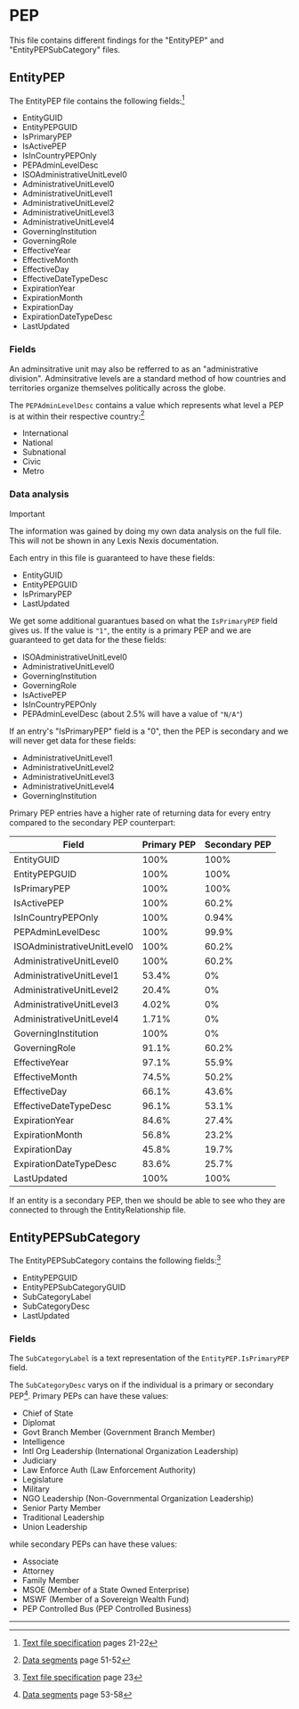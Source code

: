 # PEP

This file contains different findings for the "EntityPEP" and "EntityPEPSubCategory" files.

## EntityPEP

The EntityPEP file contains the following fields:[^1]

- EntityGUID
- EntityPEPGUID
- IsPrimaryPEP
- IsActivePEP
- IsInCountryPEPOnly
- PEPAdminLevelDesc
- ISOAdministrativeUnitLevel0
- AdministrativeUnitLevel0
- AdministrativeUnitLevel1
- AdministrativeUnitLevel2
- AdministrativeUnitLevel3
- AdministrativeUnitLevel4
- GoverningInstitution
- GoverningRole
- EffectiveYear
- EffectiveMonth
- EffectiveDay
- EffectiveDateTypeDesc
- ExpirationYear
- ExpirationMonth
- ExpirationDay
- ExpirationDateTypeDesc
- LastUpdated

### Fields

An adminsitrative unit may also be refferred to as an "administrative division". Adminsitrative levels are a standard method of how countries and territories organize themselves politically across the globe.

The `PEPAdminLevelDesc` contains a value which represents what level a PEP is at within their respective country:[^4]

- International
- National
- Subnational
- Civic
- Metro

### Data analysis

>[!important]
> The information was gained by doing my own data analysis on the full file. This will not be shown in any Lexis Nexis documentation.

Each entry in this file is guaranteed to have these fields:

- EntityGUID
- EntityPEPGUID
- IsPrimaryPEP
- LastUpdated

We get some additional guarantues based on what the `IsPrimaryPEP` field gives us. If the value is `"1"`, the entity is a primary PEP and we are guaranteed to get data for the these fields:

- ISOAdministrativeUnitLevel0
- AdministrativeUnitLevel0
- GoverningInstitution
- GoverningRole
- IsActivePEP
- IsInCountryPEPOnly
- PEPAdminLevelDesc (about 2.5% will have a value of `"N/A"`)

If an entry's "IsPrimaryPEP" field is a "0", then the PEP is secondary and we will never get data for these fields:

- AdministrativeUnitLevel1
- AdministrativeUnitLevel2
- AdministrativeUnitLevel3
- AdministrativeUnitLevel4
- GoverningInstitution

Primary PEP entries have a higher rate of returning data for every entry compared to the secondary PEP counterpart:

| Field                       | Primary PEP | Secondary PEP |
| --------------------------- | ----------- | ------------- |
| EntityGUID                  | 100%        | 100%          |
| EntityPEPGUID               | 100%        | 100%          |
| IsPrimaryPEP                | 100%        | 100%          |
| IsActivePEP                 | 100%        | 60.2%         |
| IsInCountryPEPOnly          | 100%        | 0.94%         |
| PEPAdminLevelDesc           | 100%        | 99.9%         |
| ISOAdministrativeUnitLevel0 | 100%        | 60.2%         |
| AdministrativeUnitLevel0    | 100%        | 60.2%         |
| AdministrativeUnitLevel1    | 53.4%       | 0%            |
| AdministrativeUnitLevel2    | 20.4%       | 0%            |
| AdministrativeUnitLevel3    | 4.02%       | 0%            |
| AdministrativeUnitLevel4    | 1.71%       | 0%            |
| GoverningInstitution        | 100%        | 0%            |
| GoverningRole               | 91.1%       | 60.2%         |
| EffectiveYear               | 97.1%       | 55.9%         |
| EffectiveMonth              | 74.5%       | 50.2%         |
| EffectiveDay                | 66.1%       | 43.6%         |
| EffectiveDateTypeDesc       | 96.1%       | 53.1%         |
| ExpirationYear              | 84.6%       | 27.4%         |
| ExpirationMonth             | 56.8%       | 23.2%         |
| ExpirationDay               | 45.8%       | 19.7%         |
| ExpirationDateTypeDesc      | 83.6%       | 25.7%         |
| LastUpdated                 | 100%        | 100%          |

If an entity is a secondary PEP, then we should be able to see who they are connected to through the EntityRelationship file.


## EntityPEPSubCategory

The EntityPEPSubCategory contains the following fields:[^2]

- EntityPEPGUID
- EntityPEPSubCategoryGUID
- SubCategoryLabel
- SubCategoryDesc
- LastUpdated

### Fields

The `SubCategoryLabel` is a text representation of the `EntityPEP.IsPrimaryPEP` field.

The `SubCategoryDesc` varys on if the individual is a primary or secondary PEP[^3]. Primary PEPs can have these values:

- Chief of State
- Diplomat
- Govt Branch Member (Government Branch Member)
- Intelligence
- Intl Org Leadership (International Organization Leadership)
- Judiciary
- Law Enforce Auth (Law Enforcement Authority)
- Legislature
- Military
- NGO Leadership (Non-Governmental Organization Leadership)
- Senior Party Member
- Traditional Leadership
- Union Leadership

while secondary PEPs can have these values:

- Associate
- Attorney
- Family Member
- MSOE (Member of a State Owned Enterprise)
- MSWF (Member of a Sovereign Wealth Fund)
- PEP Controlled Bus (PEP Controlled Business)

---

[^1]: [Text file specification](/assets/world-compliance/text-file-specification-data-plus-v1.1-2025-01-14.pdf) pages 21-22  
[^2]: [Text file specification](/assets/world-compliance/text-file-specification-data-plus-v1.1-2025-01-14.pdf) page 23  
[^3]: [Data segments](/assets/world-compliance/text-file-specification-data-plus-v1.1-2025-01-14.pdf) page 53-58  
[^4]: [Data segments](/assets/world-compliance/text-file-specification-data-plus-v1.1-2025-01-14.pdf) page 51-52  